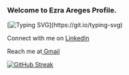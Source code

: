 ### Welcome to Ezra Areges Profile.


[![Typing SVG](https://readme-typing-svg.herokuapp.com?font=Fira+Code&pause=1000&multiline=true&width=435&lines=I+am+a+Data+Scientist.;I+love+the+Blockchain+as+well.)](https://git.io/typing-svg)

Connect with me on [LinkedIn]([(https://www.linkedin.com/in/ezra-arege-6171b2202/)])

Reach me at[ Gmail](ezraoror77@gmail.com)

<!--
**aregeezra/aregeezra** is a ✨ _special_ ✨ repository because its `README.md` (this file) appears on your GitHub profile.


Here are some ideas to get you started:

- 🔭 I’m currently working on ...
- 🌱 I’m currently learning ...
- 👯 I’m looking to collaborate on ...
- 🤔 I’m looking for help with ...
- 💬 Ask me about ...
- 📫 How to reach me: ...
- 😄 Pronouns: ...
- ⚡ Fun fact: ...
-->


[![GitHub Streak](http://github-readme-streak-stats.herokuapp.com?user=aregeezra&theme=nightowl&hide_border=true)](https://git.io/streak-stats)
